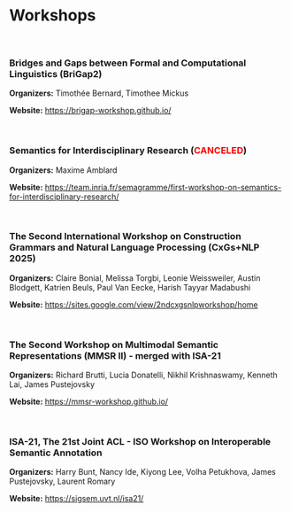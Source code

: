 Workshops
====

<br>

### Bridges and Gaps between Formal and Computational Linguistics (BriGap2)
**Organizers:** Timothée Bernard, Timothee Mickus

**Website:** <a href="https://brigap-workshop.github.io/">https://brigap-workshop.github.io/</a>


<br>

### Semantics for Interdisciplinary Research (<span style="color:red">CANCELED</span>)
**Organizers:** Maxime Amblard

**Website:** <a href="https://team.inria.fr/semagramme/first-workshop-on-semantics-for-interdisciplinary-research/">https://team.inria.fr/semagramme/first-workshop-on-semantics-for-interdisciplinary-research/</a>

<br>

### The Second International Workshop on Construction Grammars and Natural Language Processing (CxGs+NLP 2025)
**Organizers:** Claire Bonial, Melissa Torgbi, Leonie Weissweiler, Austin Blodgett, Katrien Beuls, Paul Van Eecke, Harish Tayyar Madabushi

**Website:** <a href="https://sites.google.com/view/2ndcxgsnlpworkshop/home">https://sites.google.com/view/2ndcxgsnlpworkshop/home</a>


<br>

### The Second Workshop on Multimodal Semantic Representations (MMSR II) - merged with ISA-21
**Organizers:** Richard Brutti, Lucia Donatelli, Nikhil Krishnaswamy, Kenneth Lai, James Pustejovsky

**Website:** <a href="https://mmsr-workshop.github.io/">https://mmsr-workshop.github.io/</a>

<br>

### ISA-21, The 21st Joint ACL - ISO Workshop on Interoperable Semantic Annotation 
**Organizers:** Harry Bunt, Nancy Ide, Kiyong Lee, Volha Petukhova, James Pustejovsky, Laurent Romary

**Website:** <a href="https://sigsem.uvt.nl/isa21/">https://sigsem.uvt.nl/isa21/</a>
